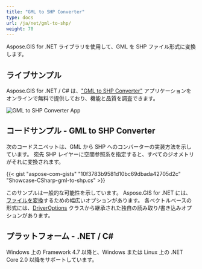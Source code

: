 ```yaml
---
title: "GML to SHP Converter"
type: docs
url: /ja/net/gml-to-shp/
weight: 70
---
```


Aspose.GIS for .NET ライブラリを使用して、GML を SHP ファイル形式に変換します。

## **ライブサンプル**

Aspose.GIS for .NET / C# は、["GML to SHP Converter"](https://products.aspose.app/gis/conversion/gml-to-shp) アプリケーションをオンラインで無料で提供しており、機能と品質を調査できます。

![GML to SHP Converter App](conversion.png)

## **コードサンプル - GML to SHP Converter**

次のコードスニペットは、GML から SHP へのコンバーターの実装方法を示しています。 宛先 SHP レイヤーに空間参照系を指定すると、すべてのジオメトリがそれに変換されます。

{{< gist "aspose-com-gists" "10f3783b9581d10bc69dbada42705d2c" "Showcase-CSharp-gml-to-shp.cs" >}}

このサンプルは一般的な可能性を示しています。 Aspose.GIS for .NET には、[ファイルを変換](https://docs.aspose.com/gis/net/vector-layers/)するための幅広いオプションがあります。 各ベクトルベースの形式には、[DriverOptions](https://reference.aspose.com/gis/net/aspose.gis/driveroptions) クラスから継承された独自の読み取り/書き込みオプションがあります。

## **プラットフォーム - .NET / C#**

Windows 上の Framework 4.7 以降と、Windows または Linux 上の .NET Core 2.0 以降をサポートしています。
